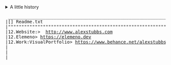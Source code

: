 

<details>
<summary>A little history</summary>

Hello 👋, my name is Alex and I am a "full stack web software engineer with a front-end focus," a proponent of the small web, and a retro hardware enthusiast.

I started designing and developing websites way back in 1997 on a Sega Saturn Netlink. Without a keyboard in hand, I hand-wrote my table based HTML markup in old notebooks to transcribe into CGI web editors utilizing an on-screen keyboard and controller, and of course, all while collaborating over IRC.

Luckily, times have changed and I now own both multiple PC's and keyboards. I have since worked on countless projects from interesting startups in various spaces, to enterprise level applications, as well as multiple personal and collaborative projects. I also founded Elemeno, a collective of talent functioning as a digital agency. You have most likely even seen some of my design work for large brand-names in the market.
</details>

<pre>
 _______________________________________________________________________
|[] Readme.txt                                                    |F]|!"|
|"""""""""""""""""""""""""""""""""""""""""""""""""""""""""""""""""""""|"|
|12.Website:>  <a href="http://www.alexstubbs.com">http://www.alexstubbs.com</a>                              | |
|12.Elemeno> <a href="https://elemeno.dev">https://elemeno.dev</a>                                      | |
|12.Work:VisualPortfolio> <a href="https://www.behance.net/alexstubbs">https://www.behance.net/alexstubbs</a>          | |
|                                                                     | |
|                                                                     |_|
|_____________________________________________________________________|/|
</pre>
